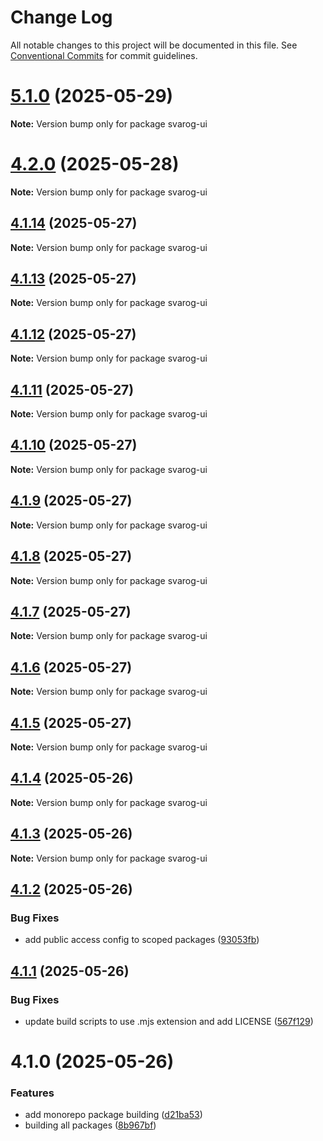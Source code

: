# Change Log

All notable changes to this project will be documented in this file.
See [Conventional Commits](https://conventionalcommits.org) for commit guidelines.

# [5.1.0](https://github.com/baaaaaaaaasowenyaaaaaaamamabeatsebaaah/svarog/compare/svarog-ui@5.0.0...svarog-ui@5.1.0) (2025-05-29)

**Note:** Version bump only for package svarog-ui





# [4.2.0](https://github.com/baaaaaaaaasowenyaaaaaaamamabeatsebaaah/svarog/compare/svarog-ui@4.1.14...svarog-ui@4.2.0) (2025-05-28)

**Note:** Version bump only for package svarog-ui

## [4.1.14](https://github.com/baaaaaaaaasowenyaaaaaaamamabeatsebaaah/svarog/compare/svarog-ui@4.1.13...svarog-ui@4.1.14) (2025-05-27)

**Note:** Version bump only for package svarog-ui

## [4.1.13](https://github.com/baaaaaaaaasowenyaaaaaaamamabeatsebaaah/svarog/compare/svarog-ui@4.1.12...svarog-ui@4.1.13) (2025-05-27)

**Note:** Version bump only for package svarog-ui

## [4.1.12](https://github.com/baaaaaaaaasowenyaaaaaaamamabeatsebaaah/svarog/compare/svarog-ui@4.1.11...svarog-ui@4.1.12) (2025-05-27)

**Note:** Version bump only for package svarog-ui

## [4.1.11](https://github.com/baaaaaaaaasowenyaaaaaaamamabeatsebaaah/svarog/compare/svarog-ui@4.1.10...svarog-ui@4.1.11) (2025-05-27)

**Note:** Version bump only for package svarog-ui

## [4.1.10](https://github.com/baaaaaaaaasowenyaaaaaaamamabeatsebaaah/svarog/compare/svarog-ui@4.1.9...svarog-ui@4.1.10) (2025-05-27)

**Note:** Version bump only for package svarog-ui

## [4.1.9](https://github.com/baaaaaaaaasowenyaaaaaaamamabeatsebaaah/svarog/compare/svarog-ui@4.1.8...svarog-ui@4.1.9) (2025-05-27)

**Note:** Version bump only for package svarog-ui

## [4.1.8](https://github.com/baaaaaaaaasowenyaaaaaaamamabeatsebaaah/svarog/compare/svarog-ui@4.1.7...svarog-ui@4.1.8) (2025-05-27)

**Note:** Version bump only for package svarog-ui

## [4.1.7](https://github.com/baaaaaaaaasowenyaaaaaaamamabeatsebaaah/svarog/compare/svarog-ui@4.1.6...svarog-ui@4.1.7) (2025-05-27)

**Note:** Version bump only for package svarog-ui

## [4.1.6](https://github.com/baaaaaaaaasowenyaaaaaaamamabeatsebaaah/svarog/compare/svarog-ui@4.1.5...svarog-ui@4.1.6) (2025-05-27)

**Note:** Version bump only for package svarog-ui

## [4.1.5](https://github.com/baaaaaaaaasowenyaaaaaaamamabeatsebaaah/svarog/compare/svarog-ui@4.1.4...svarog-ui@4.1.5) (2025-05-27)

**Note:** Version bump only for package svarog-ui

## [4.1.4](https://github.com/baaaaaaaaasowenyaaaaaaamamabeatsebaaah/svarog/compare/svarog-ui@4.1.3...svarog-ui@4.1.4) (2025-05-26)

**Note:** Version bump only for package svarog-ui

## [4.1.3](https://github.com/baaaaaaaaasowenyaaaaaaamamabeatsebaaah/svarog/compare/svarog-ui@4.1.2...svarog-ui@4.1.3) (2025-05-26)

**Note:** Version bump only for package svarog-ui

## [4.1.2](https://github.com/baaaaaaaaasowenyaaaaaaamamabeatsebaaah/svarog/compare/svarog-ui@4.1.1...svarog-ui@4.1.2) (2025-05-26)

### Bug Fixes

- add public access config to scoped packages ([93053fb](https://github.com/baaaaaaaaasowenyaaaaaaamamabeatsebaaah/svarog/commit/93053fb8f7ab6f97728609c5551e2f2cf84dbc6c))

## [4.1.1](https://github.com/baaaaaaaaasowenyaaaaaaamamabeatsebaaah/svarog/compare/svarog-ui@4.1.0...svarog-ui@4.1.1) (2025-05-26)

### Bug Fixes

- update build scripts to use .mjs extension and add LICENSE ([567f129](https://github.com/baaaaaaaaasowenyaaaaaaamamabeatsebaaah/svarog/commit/567f129c9f2c8f722ec578d0a76d8736531368d3))

# 4.1.0 (2025-05-26)

### Features

- add monorepo package building ([d21ba53](https://github.com/baaaaaaaaasowenyaaaaaaamamabeatsebaaah/svarog/commit/d21ba53e2f6b82eed3c048658966cf3b3033fb10))
- building all packages ([8b967bf](https://github.com/baaaaaaaaasowenyaaaaaaamamabeatsebaaah/svarog/commit/8b967bf4c958b6784baef6f40edd22654123dc87))
